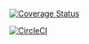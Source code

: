 
[![Coverage Status](https://coveralls.io/repos/github/El-Tech01/WitsStudentRecruitment/badge.svg?branch=master)](https://coveralls.io/github/El-Tech01/WitsStudentRecruitment?branch=master)
 
[![CircleCI](https://circleci.com/gh/El-Tech01/WitsStudentRecruitment.svg?style=svg)](https://circleci.com/gh/El-Tech01/WitsStudentRecruitment)
